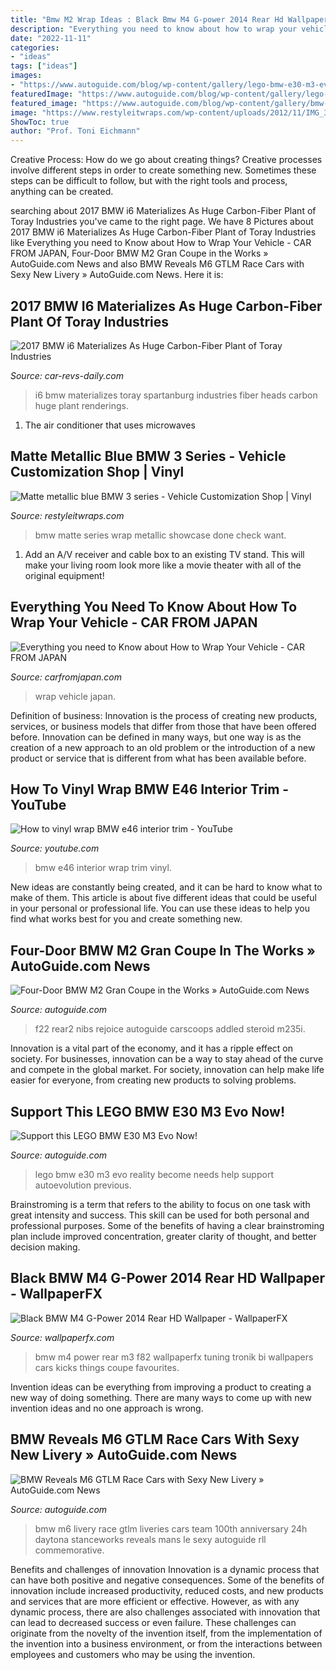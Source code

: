 ```yaml
---
title: "Bmw M2 Wrap Ideas : Black Bmw M4 G-power 2014 Rear Hd Wallpaper"
description: "Everything you need to know about how to wrap your vehicle"
date: "2022-11-11"
categories:
- "ideas"
tags: ["ideas"]
images:
- "https://www.autoguide.com/blog/wp-content/gallery/lego-bmw-e30-m3-evo/lego-bmw-e30-01.jpg"
featuredImage: "https://www.autoguide.com/blog/wp-content/gallery/lego-bmw-e30-m3-evo/lego-bmw-e30-01.jpg"
featured_image: "https://www.autoguide.com/blog/wp-content/gallery/bmw-m2-official-gallery/bmw-m2-29.jpg"
image: "https://www.restyleitwraps.com/wp-content/uploads/2012/11/IMG_3013.jpg"
ShowToc: true
author: "Prof. Toni Eichmann"
---
```



Creative Process: How do we go about creating things?
Creative processes involve different steps in order to create something new. Sometimes these steps can be difficult to follow, but with the right tools and process, anything can be created.

	

		
searching about 2017 BMW i6 Materializes As Huge Carbon-Fiber Plant of Toray Industries you've came to the right page. We have 8 Pictures about 2017 BMW i6 Materializes As Huge Carbon-Fiber Plant of Toray Industries like Everything you need to Know about How to Wrap Your Vehicle - CAR FROM JAPAN, Four-Door BMW M2 Gran Coupe in the Works » AutoGuide.com News and also BMW Reveals M6 GTLM Race Cars with Sexy New Livery » AutoGuide.com News. Here it is:
		
    
## 2017 BMW I6 Materializes As Huge Carbon-Fiber Plant Of Toray Industries

<img loading=lazy src="https://www.car-revs-daily.com/wp-content/uploads/2017-BMW-i6-Materializes-in-Renderings-As-Huge-Carbon-Fiber-Plant-of-Toray-Industries-Heads-to-Spartanburg-25.jpg" onerror="this.onerror=null;this.src='https://tse2.mm.bing.net/th?id=OIP.WxtlYeiunFBpjCEdssjpngHaEc&amp;pid=15.1';" alt="2017 BMW i6 Materializes As Huge Carbon-Fiber Plant of Toray Industries">

_Source: car-revs-daily.com_

>i6 bmw materializes toray spartanburg industries fiber heads carbon huge plant renderings. 

	

1. The air conditioner that uses microwaves

    
## Matte Metallic Blue BMW 3 Series - Vehicle Customization Shop | Vinyl

<img loading=lazy src="https://www.restyleitwraps.com/wp-content/uploads/2012/11/IMG_3013.jpg" onerror="this.onerror=null;this.src='https://tse1.mm.bing.net/th?id=OIP.7U1d_ynwB6S2yH5iTDXOKwHaFj&amp;pid=15.1';" alt="Matte metallic blue BMW 3 series - Vehicle Customization Shop | Vinyl">

_Source: restyleitwraps.com_

>bmw matte series wrap metallic showcase done check want. 

	

1. Add an A/V receiver and cable box to an existing TV stand. This will make your living room look more like a movie theater with all of the original equipment!

    
## Everything You Need To Know About How To Wrap Your Vehicle - CAR FROM JAPAN

<img loading=lazy src="https://static.carfromjapan.com/wp-content/uploads/2018/12/feature.png" onerror="this.onerror=null;this.src='https://tse3.mm.bing.net/th?id=OIP.CKyriWOUsNeHmycgd47SlwHaE6&amp;pid=15.1';" alt="Everything you need to Know about How to Wrap Your Vehicle - CAR FROM JAPAN">

_Source: carfromjapan.com_

>wrap vehicle japan. 

	

Definition of business:
Innovation is the process of creating new products, services, or business models that differ from those that have been offered before. Innovation can be defined in many ways, but one way is as the creation of a new approach to an old problem or the introduction of a new product or service that is different from what has been available before.

    
## How To Vinyl Wrap BMW E46 Interior Trim - YouTube

<img loading=lazy src="https://i.ytimg.com/vi/Uc0fuNhb6KY/maxresdefault.jpg" onerror="this.onerror=null;this.src='https://tse2.mm.bing.net/th?id=OIP.DHmh9zucGx_ZfHNZ8JxRGAHaEK&amp;pid=15.1';" alt="How to vinyl wrap BMW e46 interior trim - YouTube">

_Source: youtube.com_

>bmw e46 interior wrap trim vinyl. 

	

New ideas are constantly being created, and it can be hard to know what to make of them. This article is about five different ideas that could be useful in your personal or professional life. You can use these ideas to help you find what works best for you and create something new.

    
## Four-Door BMW M2 Gran Coupe In The Works » AutoGuide.com News

<img loading=lazy src="https://www.autoguide.com/blog/wp-content/gallery/bmw-m2-official-gallery/bmw-m2-29.jpg" onerror="this.onerror=null;this.src='https://tse3.mm.bing.net/th?id=OIP.n63I49303n9qCnI372LmtQHaFi&amp;pid=15.1';" alt="Four-Door BMW M2 Gran Coupe in the Works » AutoGuide.com News">

_Source: autoguide.com_

>f22 rear2 nibs rejoice autoguide carscoops addled steroid m235i. 

	

Innovation is a vital part of the economy, and it has a ripple effect on society. For businesses, innovation can be a way to stay ahead of the curve and compete in the global market. For society, innovation can help make life easier for everyone, from creating new products to solving problems.

    
## Support This LEGO BMW E30 M3 Evo Now!

<img loading=lazy src="https://www.autoguide.com/blog/wp-content/gallery/lego-bmw-e30-m3-evo/lego-bmw-e30-01.jpg" onerror="this.onerror=null;this.src='https://tse1.mm.bing.net/th?id=OIP.4Xk_QhhEdZzrB1SX4Ft0UAHaE7&amp;pid=15.1';" alt="Support this LEGO BMW E30 M3 Evo Now!">

_Source: autoguide.com_

>lego bmw e30 m3 evo reality become needs help support autoevolution previous. 

	

Brainstroming is a term that refers to the ability to focus on one task with great intensity and success. This skill can be used for both personal and professional purposes. Some of the benefits of having a clear brainstroming plan include improved concentration, greater clarity of thought, and better decision making.

    
## Black BMW M4 G-Power 2014 Rear HD Wallpaper - WallpaperFX

<img loading=lazy src="https://wallpaperfx.com/uploads/wallpapers/2015/01/17/15222/preview_black-bmw-m4-g-power-2014-rear.jpg" onerror="this.onerror=null;this.src='https://tse1.mm.bing.net/th?id=OIP.xzm6P3SSNOMY4bzOZbWETwHaEK&amp;pid=15.1';" alt="Black BMW M4 G-Power 2014 Rear HD Wallpaper - WallpaperFX">

_Source: wallpaperfx.com_

>bmw m4 power rear m3 f82 wallpaperfx tuning tronik bi wallpapers cars kicks things coupe favourites. 

	

Invention ideas can be everything from improving a product to creating a new way of doing something. There are many ways to come up with new invention ideas and no one approach is wrong.

    
## BMW Reveals M6 GTLM Race Cars With Sexy New Livery » AutoGuide.com News

<img loading=lazy src="https://www.autoguide.com/blog/wp-content/gallery/2016-bmw-m6-gtlm-race-car/M6-GTLM-25-2s.jpg" onerror="this.onerror=null;this.src='https://tse2.mm.bing.net/th?id=OIP.4U5hVc2quj8HzKUFB3cxTAHaE8&amp;pid=15.1';" alt="BMW Reveals M6 GTLM Race Cars with Sexy New Livery » AutoGuide.com News">

_Source: autoguide.com_

>bmw m6 livery race gtlm liveries cars team 100th anniversary 24h daytona stanceworks reveals mans le sexy autoguide rll commemorative. 

	

Benefits and challenges of innovation
Innovation is a dynamic process that can have both positive and negative consequences. Some of the benefits of innovation include increased productivity, reduced costs, and new products and services that are more efficient or effective. However, as with any dynamic process, there are also challenges associated with innovation that can lead to decreased success or even failure. These challenges can originate from the novelty of the invention itself, from the implementation of the invention into a business environment, or from the interactions between employees and customers who may be using the invention.


